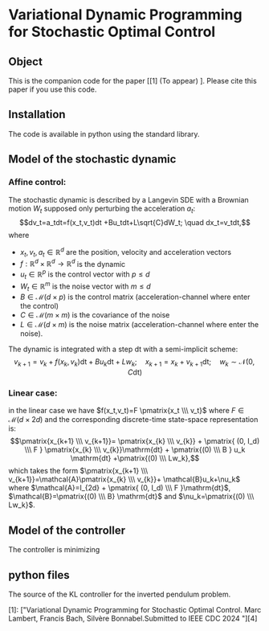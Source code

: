 # Variational Dynamic Programming for Stochastic Optimal Control

## Object

This is the companion code for the paper \[[1] (To appear) \]. Please cite this paper if you use this code.  

## Installation
The code is available in python using the standard library. 

## Model of the stochastic dynamic
### Affine control:
The stochastic dynamic is described by a Langevin SDE with a Brownian motion $W_t$ supposed only perturbing the acceleration $a_t$:
$$dv_t=a_tdt=f(x_t,v_t)dt +Bu_tdt+L\sqrt{C}dW_t; \quad dx_t=v_tdt,$$
where 
- $x_t,v_t,a_t \in \mathbb{R}^d$ are the position, velocity and acceleration vectors
- $f:\mathbb{R}^d\times \mathbb{R}^d \rightarrow \mathbb{R}^d$ is the dynamic
- $u_t \in \mathbb{R}^p$ is the control vector with $p \leq d$
- $W_t \in \mathbb{R}^m$ is the noise vector with $m \leq d$
- $B \in \mathcal{M}(d \times p)$ is the control matrix (acceleration-channel where enter the control)
- $C \in \mathcal{M}(m \times m)$ is the covariance of the noise
- $L \in \mathcal{M}(d \times m)$ is the noise matrix (acceleration-channel where enter the noise).
  
The dynamic is integrated with a step $\mathrm{dt}$ with a semi-implicit scheme:
$$v_{k+1}=v_k+f(x_k,v_k)\mathrm{dt}+Bu_k\mathrm{dt}+Lw_k; \quad x_{k+1}=x_k+v_{k+1}\mathrm{dt}; \quad w_k \sim \mathcal{N}(0,C\mathrm{dt})$$

### Linear case:
in the linear case we have $f(x_t,v_t)=F \pmatrix{x_t \\\ v_t}$ where $F \in \mathcal{M}(d \times 2d)$ and the corresponding discrete-time state-space representation is:
$$\pmatrix{x_{k+1} \\\ v_{k+1}}= \pmatrix{x_{k} \\\ v_{k}} + \pmatrix{ (0, I_d) \\\ F }  \pmatrix{x_{k} \\\ v_{k}}\mathrm{dt} + \pmatrix{(0) \\\ B }  u_k \mathrm{dt} +\pmatrix{(0) \\\ Lw_k},$$
which takes the form $\pmatrix{x_{k+1} \\\ v_{k+1}}=\mathcal{A}\pmatrix{x_{k} \\\ v_{k}}+ \mathcal{B}u_k+\nu_k$ where $\mathcal{A}=I_{2d} + \pmatrix{ (0, I_d) \\\ F }\mathrm{dt}$,  $\mathcal{B}=\pmatrix{(0) \\\ B} \mathrm{dt}$ and $\nu_k=\pmatrix{(0) \\\ Lw_k}$.

## Model of the controller
The controller is minimizing

## python files
The source of the KL controller for the inverted pendulum problem.

[0]: https://arxiv.org/abs/ (To appear)

\[1\]: ["Variational Dynamic Programming for Stochastic Optimal Control.  Marc Lambert, Francis Bach, Silvère Bonnabel.Submitted to IEEE CDC 2024 "][4] 
